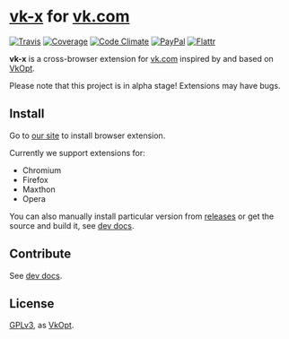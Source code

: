 # [vk-x](https://github.com/vk-x/vk-x) for [vk.com](http://vk.com)

[![Travis](https://img.shields.io/travis/vk-x/vk-x.svg)](https://travis-ci.org/vk-x/vk-x)
[![Coverage](https://img.shields.io/codeclimate/coverage/github/vk-x/vk-x.svg)](https://codeclimate.com/github/vk-x/vk-x/coverage)
[![Code Climate](https://img.shields.io/codeclimate/github/vk-x/vk-x.svg)](https://codeclimate.com/github/vk-x/vk-x)
[![PayPal](https://img.shields.io/badge/paypal-donate-orange.svg)](https://www.paypal.com/cgi-bin/webscr?cmd=_s-xclick&hosted_button_id=64NK7GL2793YL "Donate once")
[![Flattr](https://img.shields.io/badge/flattr-donate-orange.svg)](https://flattr.com/submit/auto?user_id=deltaidea&url=https%3A%2F%2Fvk-x.github.io%2F "Donate monthly")

**vk-x** is a cross-browser extension for [vk.com](http://vk.com)
inspired by and based on [VkOpt](http://vkopt.net).

Please note that this project is in alpha stage! Extensions may have bugs.

## Install

Go to [our site](http://vk-x.github.io/) to install browser extension.

Currently we support extensions for:
- Chromium
- Firefox
- Maxthon
- Opera

You can also manually install particular version from
[releases](https://github.com/vk-x/vk-x/releases) or
get the source and build it, see [dev docs](gulpfile.litcoffee).

## Contribute

See [dev docs](gulpfile.litcoffee).

## License

[GPLv3](http://choosealicense.com/licenses/gpl-v3/), as
[VkOpt](https://code.google.com/p/vkopt/).
